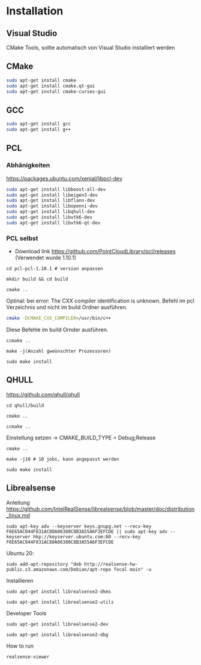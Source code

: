 # Installation
## Visual Studio
CMake Tools, sollte automatisch von Visual Studio installiert werden
## CMake
```bash
sudo apt-get install cmake
sudo apt-get install cmake.qt-gui
sudo apt-get install cmake-curses-gui
```
## GCC
```bash
sudo apt-get install gcc
sudo apt-get install g++
```
## PCL
### Abhänigkeiten
https://packages.ubuntu.com/xenial/libpcl-dev
```bash
sudo apt-get install libboost-all-dev
sudo apt-get install libeigen3-dev
sudo apt-get install libflann-dev
sudo apt-get install libopenni-dev 
sudo apt-get install libqhull-dev
sudo apt-get install libvtk6-dev
sudo apt-get install libvtk6-qt-dev
```
### PCL selbst
- Download link https://github.com/PointCloudLibrary/pcl/releases (Verwendet wurde 1.10.1)
```
cd pcl-pcl-1.10.1 # version anpassen
```
```
mkdir build && cd build
```
```
cmake ..
```
Optinal: bei error: The CXX compiler identification is unknown.
Befehl im pcl Verzeichnis und nicht im build Ordner ausführen.
```bash
cmake -DCMAKE_CXX_COMPILER=/usr/bin/c++ 
```
Diese Befehle im build Ornder ausführen.
```
ccmake ..
```
```
make -j(Anzahl gweünschter Prozessoren)
```
```
sudo make install
```
## QHULL
https://github.com/qhull/qhull
```
cd qhull/build
```
```
cmake ..
```
```
ccmake ..
```
Einstellung setzen -> CMAKE_BUILD_TYPE = Debug;Release
```
cmake ..
```
```
make -j10 # 10 jobs, kann angepasst werden
```
```
sudo make install   
```
## Librealsense
Anleitung https://github.com/IntelRealSense/librealsense/blob/master/doc/distribution_linux.md
```
sudo apt-key adv --keyserver keys.gnupg.net --recv-key F6E65AC044F831AC80A06380C8B3A55A6F3EFCDE || sudo apt-key adv --keyserver hkp://keyserver.ubuntu.com:80 --recv-key F6E65AC044F831AC80A06380C8B3A55A6F3EFCDE
```
Ubuntu 20: 
```
sudo add-apt-repository "deb http://realsense-hw-public.s3.amazonaws.com/Debian/apt-repo focal main" -u
```
Installieren
```
sudo apt-get install librealsense2-dkms
```
```
sudo apt-get install librealsense2-utils
```
Developer Tools
```
sudo apt-get install librealsense2-dev
```
```
sudo apt-get install librealsense2-dbg
```
How to run
```
realsense-viewer
```